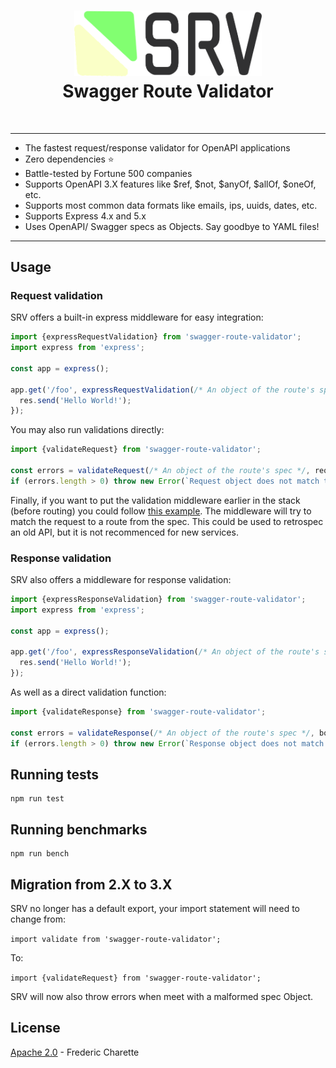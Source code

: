<h1 align="center">
  <a title="Swagger Route Validator" href="https://github.com/fed135/swagger-route-validator">
    <img alt="logo" width="300px" src="./srv.png" />
    <br/>
  </a>
  Swagger Route Validator
</h1>
<br/>

---

- The fastest request/response validator for OpenAPI applications
- Zero dependencies :star:
- Battle-tested by Fortune 500 companies
- Supports OpenAPI 3.X features like $ref, $not, $anyOf, $allOf, $oneOf, etc.
- Supports most common data formats like emails, ips, uuids, dates, etc.
- Supports Express 4.x and 5.x
- Uses OpenAPI/ Swagger specs as Objects. Say goodbye to YAML files!

---

## Usage

### Request validation

SRV offers a built-in express middleware for easy integration:

```javascript
import {expressRequestValidation} from 'swagger-route-validator';
import express from 'express';

const app = express();

app.get('/foo', expressRequestValidation(/* An object of the route's spec */, /* The full spec */), (req, res, next) => {
  res.send('Hello World!');
});

```

You may also run validations directly:

```javascript
import {validateRequest} from 'swagger-route-validator';

const errors = validateRequest(/* An object of the route's spec */, req, /* The full spec */);
if (errors.length > 0) throw new Error(`Request object does not match the specification for this route: ${JSON.stringify(errors)}`);

```

Finally, if you want to put the validation middleware earlier in the stack (before routing) you could follow [this example](https://gist.github.com/fed135/7a45eab6510a78a5d514fae9a5cb6734). The middleware will try to match the request to a route from the spec. This could be used to retrospec an old API, but it is not recommenced for new services.


### Response validation

SRV also offers a middleware for response validation:

```javascript
import {expressResponseValidation} from 'swagger-route-validator';
import express from 'express';

const app = express();

app.get('/foo', expressResponseValidation(/* An object of the route's spec */, { behavior: 'error' }, /* The full spec */), (req, res, next) => {
  res.send('Hello World!');
});

```

As well as a direct validation function:

```javascript
import {validateResponse} from 'swagger-route-validator';

const errors = validateResponse(/* An object of the route's spec */, body, res, /* The full spec */);
if (errors.length > 0) throw new Error(`Response object does not match the specification for this route: ${JSON.stringify(errors)}`);

```

## Running tests

```
npm run test
```

## Running benchmarks

```
npm run bench
```

## Migration from 2.X to 3.X

SRV no longer has a default export, your import statement will need to change from:

`import validate from 'swagger-route-validator';`

To:

`import {validateRequest} from 'swagger-route-validator';`

SRV will now also throw errors when meet with a malformed spec Object.

## License

[Apache 2.0](./LICENSE) - Frederic Charette
